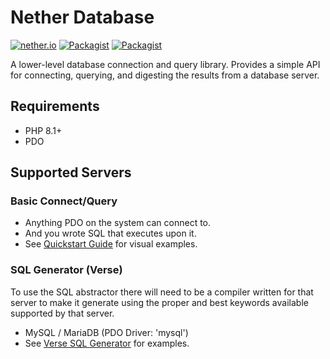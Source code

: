 # Nether Database
[![nether.io](https://img.shields.io/badge/nether-database-C661D2.svg)](http://nether.io/database/)
[![Packagist](https://img.shields.io/packagist/v/netherphp/database.svg)](https://packagist.org/packages/netherphp/database)
[![Packagist](https://img.shields.io/packagist/dt/netherphp/database.svg)](https://packagist.org/packages/netherphp/database)

A lower-level database connection and query library. Provides a simple API for connecting, querying, and digesting the results from a database server.


## Requirements

* PHP 8.1+
* PDO


## Supported Servers

### Basic Connect/Query

* Anything PDO on the system can connect to.
* And you wrote SQL that executes upon it.
* See [Quickstart Guide](https://github.com/netherphp/database/wiki/Quickstart-Guide) for visual examples.

### SQL Generator (Verse)

To use the SQL abstractor there will need to be a compiler written for that
server to make it generate using the proper and best keywords available
supported by that server.

* MySQL / MariaDB (PDO Driver: 'mysql')
* See [Verse SQL Generator](https://github.com/netherphp/database/wiki/Verse-SQL-Generator) for examples.

